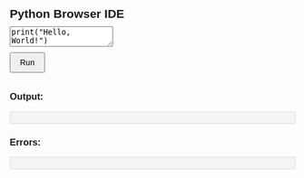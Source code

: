 <!DOCTYPE html>
<html lang="en">
<head>
  <meta charset="UTF-8" />
  <meta name="viewport" content="width=device-width, initial-scale=1.0"/>
  <title>Python Browser IDE</title>

  <!-- CodeMirror CSS and JS -->
  <link rel="stylesheet" href="https://cdn.jsdelivr.net/npm/codemirror@5.65.16/lib/codemirror.css">
  <script src="https://cdn.jsdelivr.net/npm/codemirror@5.65.16/lib/codemirror.js"></script>
  <script src="https://cdn.jsdelivr.net/npm/codemirror@5.65.16/mode/python/python.js"></script>
  <script src="https://cdn.jsdelivr.net/npm/codemirror@5.65.16/addon/edit/closebrackets.js"></script>
  <script src="https://cdn.jsdelivr.net/npm/codemirror@5.65.16/addon/hint/show-hint.js"></script>
  <link rel="stylesheet" href="https://cdn.jsdelivr.net/npm/codemirror@5.65.16/addon/hint/show-hint.css">
  <script src="https://cdn.jsdelivr.net/npm/codemirror@5.65.16/addon/hint/python-hint.js"></script>

  <!-- Pyodide JS -->
  <script src="https://cdn.jsdelivr.net/pyodide/v0.23.4/full/pyodide.js"></script>

  <style>
    body {
      font-family: Arial, sans-serif;
      margin: 20px;
    }
    h2 {
      margin-bottom: 10px;
    }
    .CodeMirror {
      border: 1px solid #ddd;
      min-height: 200px;
      font-size: 14px;
    }
    button {
      margin: 10px 0;
      padding: 8px 16px;
      font-size: 14px;
    }
    pre {
      background: #f4f4f4;
      padding: 10px;
      border: 1px solid #ddd;
      overflow-x: auto;
    }
    .error {
      color: red;
    }
    #status {
      font-style: italic;
      color: #555;
      margin-left: 10px;
    }
    button:disabled {
      opacity: 0.5;
    }
  </style>
</head>

<body>
  <h2>Python Browser IDE</h2>
  
  <textarea id="code">print("Hello, World!")</textarea>
  <br />
  <button id="runBtn" onclick="runCode()">Run</button>
  <span id="status"></span>

  <h3>Output:</h3>
  <pre id="output"></pre>

  <h3>Errors:</h3>
  <pre id="error" class="error"></pre>

  <script>
    // Initialize CodeMirror
    const editor = CodeMirror.fromTextArea(document.getElementById('code'), {
      mode: 'python',
      lineNumbers: true,
      indentUnit: 4,
      tabSize: 4,
      indentWithTabs: true,
      autoCloseBrackets: true,
      matchBrackets: true,
      extraKeys: {
        "Ctrl-Space": "autocomplete"
      }
    });

    // Load Pyodide
    let pyodide;

    async function loadPyodideAndPackages() {
      pyodide = await loadPyodide({
        indexURL: "https://cdn.jsdelivr.net/pyodide/v0.23.4/full/"
      });
      console.log("Pyodide loaded");
      await pyodide.loadPackage(["numpy", "matplotlib"]);
      console.log("numpy and matplotlib loaded");
    }

    loadPyodideAndPackages();

    // Run Python Code
    async function runCode() {
      const code = editor.getValue();
      const outputEl = document.getElementById("output");
      const errorEl = document.getElementById("error");
      const runBtn = document.getElementById("runBtn");
      const statusEl = document.getElementById("status");

      outputEl.innerText = "";
      errorEl.innerText = "";
      statusEl.innerText = "Running...";
      runBtn.disabled = true;

      if (!pyodide) {
        errorEl.innerText = "Pyodide is still loading, please wait...";
        statusEl.innerText = "";
        runBtn.disabled = false;
        return;
      }

      try {
        const result = await pyodide.runPythonAsync(code);
        outputEl.innerText = result !== undefined ? result.toString() : "Code executed successfully.";
        statusEl.innerText = "Done.";
      } catch (err) {
        errorEl.innerText = err;
        statusEl.innerText = "Error.";
      } finally {
        runBtn.disabled = false;
      }
    }
  </script>
</body>
</html>
